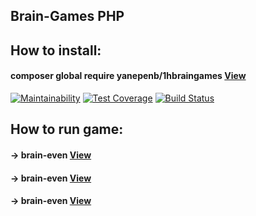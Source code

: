 ## Brain-Games PHP
## **How to install:**
####  **composer global require yanepenb/1hbraingames** [View](https://asciinema.org/a/1sf4o1ZfRupT7WV3E6rehdAj4)

[![Maintainability](https://api.codeclimate.com/v1/badges/6469dd41999438719ea4/maintainability)](https://codeclimate.com/github/yanepenb/project-lvl1-s482/maintainability)
[![Test Coverage](https://api.codeclimate.com/v1/badges/6469dd41999438719ea4/test_coverage)](https://codeclimate.com/github/yanepenb/project-lvl1-s482/test_coverage)
[![Build Status](https://travis-ci.org/yanepenb/project-lvl1-s482.svg?branch=master)](https://travis-ci.org/yanepenb/project-lvl1-s482)

## **How to run game:**
#### **-> brain-even** [View](https://asciinema.org/a/0aylgdbA4vhvgEzVXGvxo8jX9)

#### **-> brain-even** [View](https://asciinema.org/a/dh50wZVDg7tGyKemd7yzkWZc7)

#### **-> brain-even** [View](https://asciinema.org/a/vww8CWdElqFS2zsxTjaaiB0Qq)

